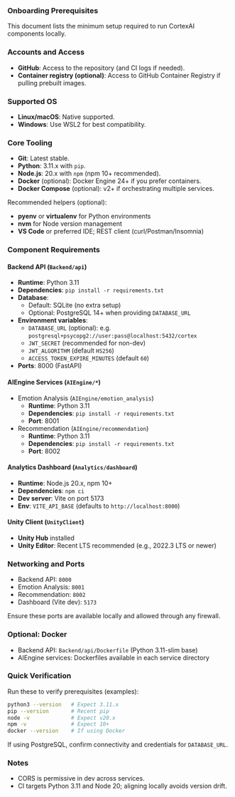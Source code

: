 ### Onboarding Prerequisites

This document lists the minimum setup required to run CortexAI components locally.

### Accounts and Access
- **GitHub**: Access to the repository (and CI logs if needed).
- **Container registry (optional)**: Access to GitHub Container Registry if pulling prebuilt images.

### Supported OS
- **Linux/macOS**: Native supported.
- **Windows**: Use WSL2 for best compatibility.

### Core Tooling
- **Git**: Latest stable.
- **Python**: 3.11.x with `pip`.
- **Node.js**: 20.x with `npm` (npm 10+ recommended).
- **Docker** (optional): Docker Engine 24+ if you prefer containers.
- **Docker Compose** (optional): v2+ if orchestrating multiple services.

Recommended helpers (optional):
- **pyenv** or **virtualenv** for Python environments
- **nvm** for Node version management
- **VS Code** or preferred IDE; REST client (curl/Postman/Insomnia)

### Component Requirements

#### Backend API (`Backend/api`)
- **Runtime**: Python 3.11
- **Dependencies**: `pip install -r requirements.txt`
- **Database**:
  - Default: SQLite (no extra setup)
  - Optional: PostgreSQL 14+ when providing `DATABASE_URL`
- **Environment variables**:
  - `DATABASE_URL` (optional): e.g. `postgresql+psycopg2://user:pass@localhost:5432/cortex`
  - `JWT_SECRET` (recommended for non-dev)
  - `JWT_ALGORITHM` (default `HS256`)
  - `ACCESS_TOKEN_EXPIRE_MINUTES` (default `60`)
- **Ports**: 8000 (FastAPI)

#### AIEngine Services (`AIEngine/*`)
- Emotion Analysis (`AIEngine/emotion_analysis`)
  - **Runtime**: Python 3.11
  - **Dependencies**: `pip install -r requirements.txt`
  - **Port**: 8001
- Recommendation (`AIEngine/recommendation`)
  - **Runtime**: Python 3.11
  - **Dependencies**: `pip install -r requirements.txt`
  - **Port**: 8002

#### Analytics Dashboard (`Analytics/dashboard`)
- **Runtime**: Node.js 20.x, npm 10+
- **Dependencies**: `npm ci`
- **Dev server**: Vite on port 5173
- **Env**: `VITE_API_BASE` (defaults to `http://localhost:8000`)

#### Unity Client (`UnityClient`)
- **Unity Hub** installed
- **Unity Editor**: Recent LTS recommended (e.g., 2022.3 LTS or newer)

### Networking and Ports
- Backend API: `8000`
- Emotion Analysis: `8001`
- Recommendation: `8002`
- Dashboard (Vite dev): `5173`

Ensure these ports are available locally and allowed through any firewall.

### Optional: Docker
- Backend API: `Backend/api/Dockerfile` (Python 3.11-slim base)
- AIEngine services: Dockerfiles available in each service directory

### Quick Verification
Run these to verify prerequisites (examples):

```bash
python3 --version   # Expect 3.11.x
pip --version       # Recent pip
node -v             # Expect v20.x
npm -v              # Expect 10+
docker --version    # If using Docker
```

If using PostgreSQL, confirm connectivity and credentials for `DATABASE_URL`.

### Notes
- CORS is permissive in dev across services.
- CI targets Python 3.11 and Node 20; aligning locally avoids version drift.

